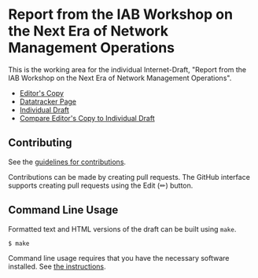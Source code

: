 # Report from the IAB Workshop on the Next Era of Network Management Operations

This is the working area for the individual Internet-Draft, "Report from the IAB Workshop on the Next Era of Network Management Operations".

* [Editor's Copy](https://intarchboard.github.io/draft-iab-nemops-workshop-report/#go.draft-iab-nemops-workshop-report.html)
* [Datatracker Page](https://datatracker.ietf.org/doc/draft-iab-nemops-workshop-report)
* [Individual Draft](https://datatracker.ietf.org/doc/html/draft-iab-nemops-workshop-report)
* [Compare Editor's Copy to Individual Draft](https://intarchboard.github.io/draft-iab-nemops-workshop-report/#go.draft-iab-nemops-workshop-report.diff)


## Contributing

See the
[guidelines for contributions](https://github.com/intarchboard/draft-iab-nemops-workshop-report/blob/main/CONTRIBUTING.md).

Contributions can be made by creating pull requests.
The GitHub interface supports creating pull requests using the Edit (✏) button.


## Command Line Usage

Formatted text and HTML versions of the draft can be built using `make`.

```sh
$ make
```

Command line usage requires that you have the necessary software installed.  See
[the instructions](https://github.com/martinthomson/i-d-template/blob/main/doc/SETUP.md).

